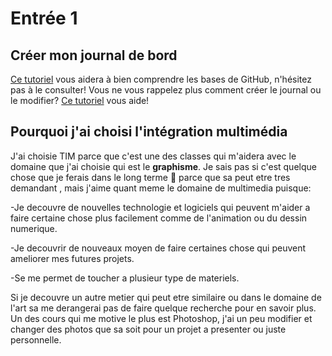 # Entrée 1
## Créer mon journal de bord
[Ce tutoriel](https://guides.github.com/activities/hello-world/) vous aidera à bien comprendre les bases de GitHub, n'hésitez pas à le consulter!
Vous ne vous rappelez plus comment créer le journal ou le modifier? [Ce tutoriel](https://youtu.be/lX3bpuLK_Sg) vous aide! 

## Pourquoi j'ai choisi l'intégration multimédia 

J'ai choisie TIM parce que c'est une des classes qui m'aidera avec le domaine que j'ai choisie qui est le **graphisme**. Je sais pas si c'est quelque chose que je ferais dans le long terme :grimacing: parce que sa peut etre tres demandant , mais j'aime quant meme le domaine de multimedia puisque:

-Je decouvre de nouvelles technologie et logiciels qui peuvent m'aider a faire certaine chose plus facilement comme de l'animation ou du dessin numerique.

-Je decouvrir de nouveaux moyen de faire certaines chose qui peuvent ameliorer mes futures projets.

-Se me permet de toucher a plusieur type de materiels.

Si je decouvre un autre metier qui peut etre similaire ou dans le domaine de l'art sa me derangerai pas de faire quelque recherche pour en savoir plus. Un des cours qui me motive le plus est Photoshop, j'ai un peu modifier et changer des photos que sa soit pour un projet a presenter ou juste personnelle.



